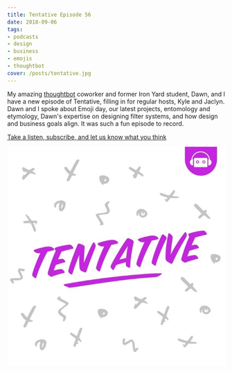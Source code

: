 ```yaml
---
title: Tentative Episode 56
date: 2018-09-06
tags:
- podcasts
- design
- business
- emojis
- thoughtbot
cover: /posts/tentative.jpg
---
```


My amazing [thoughtbot](https://www.thoughtbot.com) coworker and former Iron Yard student, Dawn, and I have a new episode of Tentative, filling in for regular hosts, Kyle and Jaclyn. Dawn and I spoke about Emoji day, our latest projects, entomology and etymology, Dawn's expertise on designing filter systems, and how design and business goals align. It was such a fun episode to record.

[Take a listen, subscribe, and let us know what you think](https://tentative.fm/56 "Tentative Episode 56")

![tentative podcast logo](/static/img/posts/tentative.jpg)
